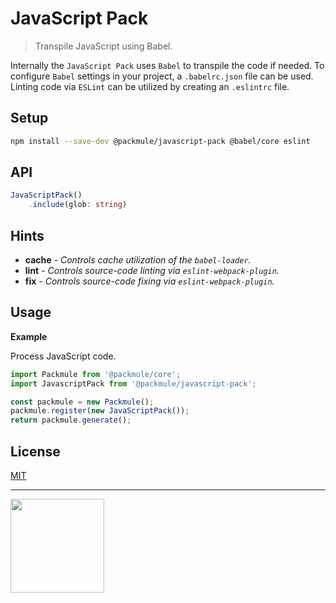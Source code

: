 # JavaScript Pack

> Transpile JavaScript using Babel.

Internally the `JavaScript Pack` uses `Babel` to transpile the code if needed.
To configure `Babel` settings in your project, a `.babelrc.json` file can be used.
Linting code via `ESLint` can be utilized by creating an `.eslintrc` file.

## Setup

```bash
npm install --save-dev @packmule/javascript-pack @babel/core eslint
```

## API

```ts
JavaScriptPack()
    .include(glob: string)
```

## Hints

-   **cache** - _Controls cache utilization of the `babel-loader`._
-   **lint** - _Controls source-code linting via `eslint-webpack-plugin`._
-   **fix** - _Controls source-code fixing via `eslint-webpack-plugin`._

## Usage

**Example**

Process JavaScript code.

```ts
import Packmule from '@packmule/core';
import JavascriptPack from '@packmule/javascript-pack';

const packmule = new Packmule();
packmule.register(new JavaScriptPack());
return packmule.generate();
```

## License

[MIT](https://choosealicense.com/licenses/mit/)

---

[<img src="https://www.pixelart.at/fileadmin/images/logo-new/logo.svg" width="150">](https://www.pixelart.at/)
